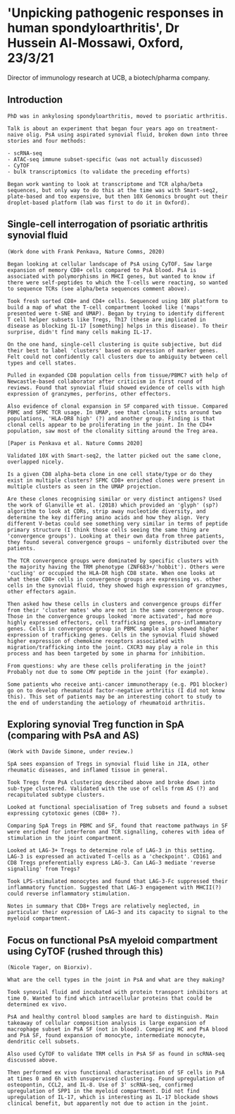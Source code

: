 # 'Unpicking pathogenic responses in human spondyloarthritis', Dr Hussein Al-Mossawi, Oxford, 23/3/21

  Director of immunology research at UCB, a biotech/pharma company.
  
## Introduction 

    PhD was in ankylosing spondyloarthritis, moved to psoriatic arthritis. 

    Talk is about an experiment that began four years ago on treatment-naive olig. PsA using aspirated synovial fluid, broken down into three stories and four methods:

    - scRNA-seq
    - ATAC-seq immune subset-specific (was not actually discussed)
    - CyTOF
    - bulk transcriptomics (to validate the preceding efforts)

    Began work wanting to look at transcriptome and TCR alpha/beta sequences, but only way to do this at the time was with Smart-seq2, plate-based and too expensive, but then 10X Genomics brought out their droplet-based platform (lab was first to do it in Oxford).
  
## Single-cell interrogation of psoriatic arthritis synovial fluid

    (Work done with Frank Penkava, Nature Comms, 2020)

    Began looking at cellular landscape of PsA using CyTOF. Saw large expansion of memory CD8+ cells compared to PsA blood. PsA is associated with polymorphisms in MHCI genes, but wanted to know if there were self-peptides to which the T-cells were reacting, so wanted to sequence TCRs (see alpha/beta sequences comment above).

    Took fresh sorted CD8+ and CD4+ cells. Sequenced using 10X platform to build a map of what the T-cell compartment looked like ('maps' presented were t-SNE and UMAP). Began by trying to identify different T cell helper subsets like Tregs, Th17 (these are implicated in disease as blocking IL-17 [something] helps in this disease). To their surprise, didn't find many cells making IL-17.

    On the one hand, single-cell clustering is quite subjective, but did their best to label 'clusters' based on expression of marker genes. Felt could not confidently call clusters due to ambiguity between cell types and cell states.

    Pulled in expanded CD8 population cells from tissue/PBMC? with help of Newcastle-based collaborator after criticism in first round of reviews. Found that synovial fluid showed evidence of cells with high expression of granzymes, perforins, other effectors.

    Also evidence of clonal expansion in SF compared with tissue. Compared PBMC and SFMC TCR usage. In UMAP, see that clonality sits around two populations, 'HLA-DR8 high' (?) and another group. Finding is that clonal cells appear to be proliferating in the joint. In the CD4+ population, saw most of the clonality sitting around the Treg area.

    [Paper is Penkava et al. Nature Comms 2020]

    Validated 10X with Smart-seq2, the latter picked out the same clone, overlapped nicely.

    Is a given CD8 alpha-beta clone in one cell state/type or do they exist in multiple clusters? SFMC CD8+ enriched clones were present in multiple clusters as seen in the UMAP projection.

    Are these clones recognising similar or very distinct antigens? Used the work of Glanville et al. (2018) which provided an 'glyph' (sp?) algorithm to look at CDRs, strip away nucleotide diversity, and determine the key differing amino acids and how they align. Very different V-betas could see something very similar in terms of peptide primary structure (I think those cells seeing the same thing are 'convergence groups'). Looking at their own data from three patients, they found several convergence groups ~ uniformly distributed over the patients.

    The TCR convergence groups were dominated by specific clusters with the majority having the TRM phenotype (ZNF683+/'hobbit'). Others were 'cucling' or occupied the HLA-DR high CD8 state. When one looks at what these CD8+ cells in convergence groups are expressing vs. other cells in the synovial fluid, they showed high expression of granzymes, other effectors again.

    Then asked how these cells in clusters and convergence groups differ from their 'cluster mates' who are not in the same convergence group. Those in the convergence groups looked 'more activated', had more highly expressed effectors, cell trafficking genes, pro-inflammatory genes. Cells in convergence group in PBMC sample also showed higher expression of trafficking genes. Cells in the synovial fluid showed higher expression of chemokine receptors associated with migration/trafficking into the joint. CXCR3 may play a role in this process and has been targeted by some in pharma for inhibition.

    From questions: why are these cells proliferating in the joint? Probably not due to some CMV peptide in the joint (for example).

    Some patients who receive anti-cancer immunotherapy (e.g. PD1 blocker) go on to develop rheumatoid factor-negative arthritis (I did not know this). This set of patients may be an interesting cohort to study to the end of understanding the aetiology of rheumatoid arthritis.
 
## Exploring synovial Treg function in SpA (comparing with PsA and AS)

    (Work with Davide Simone, under review.)

    SpA sees expansion of Tregs in synovial fluid like in JIA, other rheumatic diseases, and inflamed tissue in general.

    Took Tregs from PsA clustering described above and broke down into sub-type clustered. Validated with the use of cells from AS (?) and recapitulated subtype clusters.

    Looked at functional specialisation of Treg subsets and found a subset expressing cytotoxic genes (CD8+ ?).

    Comparing SpA Tregs in PBMC and SF, found that reactome pathways in SF were enriched for interferon and TCR signalling, coheres with idea of stimulation in the joint compartment.

    Looked at LAG-3+ Tregs to determine role of LAG-3 in this setting. LAG-3 is expressed an activated T-cells as a 'checkpoint'. CD161 and CD8 Tregs preferentially express LAG-3. Can LAG-3 mediate 'reverse signalling' from Tregs?

    Took LPS-stimulated monocytes and found that LAG-3-Fc suppressed their inflammatory function. Suggested that LAG-3 engagement with MHCII(?) could reverse inflammatory stimulation.

    Notes in summary that CD8+ Tregs are relatively neglected, in particular their expression of LAG-3 and its capacity to signal to the myeloid compartment.
   
## Focus on functional PsA myeloid compartment using CyTOF (rushed through this)

    (Nicole Yager, on Biorxiv).

    What are the cell types in the joint in PsA and what are they making?

    Took synovial fluid and incubated with protein transport inhibitors at time 0. Wanted to find which intracellular proteins that could be determined ex vivo.

    PsA and healthy control blood samples are hard to distinguish. Main takeaway of cellular composition analysis is large expansion of macrophage subset in PsA SF (not in blood). Comparing HC and PsA blood and PsA SF, found expansion of monocyte, intermediate monocyte, dendritic cell subsets.

    Also used CyTOF to validate TRM cells in PsA SF as found in scRNA-seq discussed above.

    Then performed ex vivo functional characterisation of SF cells in PsA at times 0 and 6h with unsupervised clustering. Found upregulation of osteopontin, CCL2, and IL-8. Use of 3' scRNA-seq, confirmed upregulation of SPP1 in the myeloid compartment. Did not find upregulation of IL-17, which is interesting as IL-17 blockade shows clinical benefit, but apparently not due to action in the joint.
